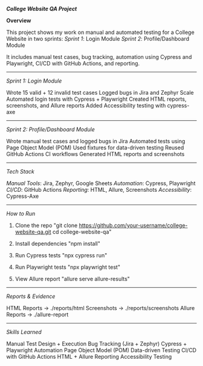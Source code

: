 
***College Website QA Project***

**Overview**

This project shows my work on manual and automated testing for a College Website in two sprints:
*Sprint 1*: Login Module
*Sprint 2*: Profile/Dashboard Module

It includes manual test cases, bug tracking, automation using Cypress and Playwright, CI/CD with GitHub Actions, and reporting.

---

*Sprint 1: Login Module*

Wrote 15 valid + 12 invalid test cases
Logged bugs in Jira and Zephyr Scale
Automated login tests with Cypress + Playwright
Created HTML reports, screenshots, and Allure reports
Added Accessibility testing with cypress-axe

---

*Sprint 2: Profile/Dashboard Module*

Wrote manual test cases and logged bugs in Jira
Automated tests using Page Object Model (POM)
Used fixtures for data-driven testing
Reused GitHub Actions CI workflows
Generated HTML reports and screenshots

---

*Tech Stack*

*Manual Tools*: Jira, Zephyr, Google Sheets
*Automation*: Cypress, Playwright
*CI/CD*: GitHub Actions
*Reporting*: HTML, Allure, Screenshots
*Accessibility*: Cypress-Axe

---

*How to Run*

1. Clone the repo
"git clone https://github.com/your-username/college-website-qa.git
cd college-website-qa"


2. Install dependencies
"npm install"


3. Run Cypress tests
"npx cypress run"


4. Run Playwright tests
"npx playwright test"


5. View Allure report
"allure serve allure-results"


---

*Reports & Evidence*

HTML Reports → ./reports/html
Screenshots → ./reports/screenshots
Allure Reports → ./allure-report

---

*Skills Learned*

Manual Test Design + Execution
Bug Tracking (Jira + Zephyr)
Cypress + Playwright Automation
Page Object Model (POM)
Data-driven Testing
CI/CD with GitHub Actions
HTML + Allure Reporting
Accessibility Testing

